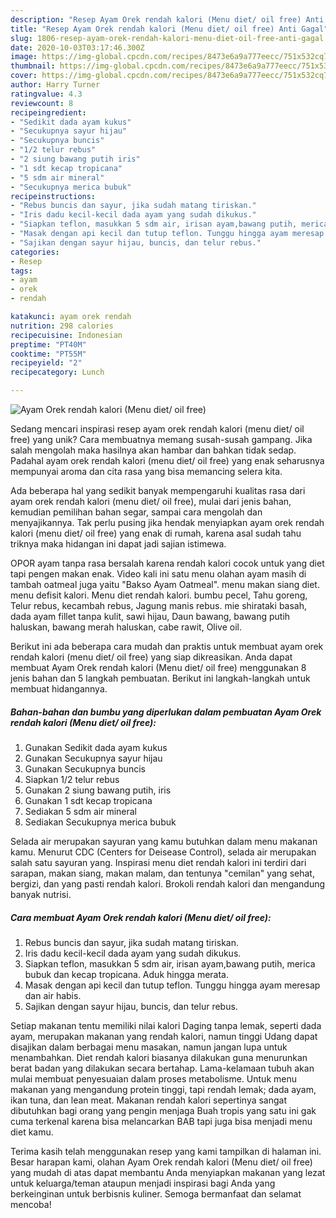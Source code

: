 ```yaml
---
description: "Resep Ayam Orek rendah kalori (Menu diet/ oil free) Anti Gagal"
title: "Resep Ayam Orek rendah kalori (Menu diet/ oil free) Anti Gagal"
slug: 1806-resep-ayam-orek-rendah-kalori-menu-diet-oil-free-anti-gagal
date: 2020-10-03T03:17:46.300Z
image: https://img-global.cpcdn.com/recipes/8473e6a9a777eecc/751x532cq70/ayam-orek-rendah-kalori-menu-diet-oil-free-foto-resep-utama.jpg
thumbnail: https://img-global.cpcdn.com/recipes/8473e6a9a777eecc/751x532cq70/ayam-orek-rendah-kalori-menu-diet-oil-free-foto-resep-utama.jpg
cover: https://img-global.cpcdn.com/recipes/8473e6a9a777eecc/751x532cq70/ayam-orek-rendah-kalori-menu-diet-oil-free-foto-resep-utama.jpg
author: Harry Turner
ratingvalue: 4.3
reviewcount: 8
recipeingredient:
- "Sedikit dada ayam kukus"
- "Secukupnya sayur hijau"
- "Secukupnya buncis"
- "1/2 telur rebus"
- "2 siung bawang putih iris"
- "1 sdt kecap tropicana"
- "5 sdm air mineral"
- "Secukupnya merica bubuk"
recipeinstructions:
- "Rebus buncis dan sayur, jika sudah matang tiriskan."
- "Iris dadu kecil-kecil dada ayam yang sudah dikukus."
- "Siapkan teflon, masukkan 5 sdm air, irisan ayam,bawang putih, merica bubuk dan kecap tropicana. Aduk hingga merata."
- "Masak dengan api kecil dan tutup teflon. Tunggu hingga ayam meresap dan air habis."
- "Sajikan dengan sayur hijau, buncis, dan telur rebus."
categories:
- Resep
tags:
- ayam
- orek
- rendah

katakunci: ayam orek rendah 
nutrition: 298 calories
recipecuisine: Indonesian
preptime: "PT40M"
cooktime: "PT55M"
recipeyield: "2"
recipecategory: Lunch

---
```



![Ayam Orek rendah kalori (Menu diet/ oil free)](https://img-global.cpcdn.com/recipes/8473e6a9a777eecc/751x532cq70/ayam-orek-rendah-kalori-menu-diet-oil-free-foto-resep-utama.jpg)

Sedang mencari inspirasi resep ayam orek rendah kalori (menu diet/ oil free) yang unik? Cara membuatnya memang susah-susah gampang. Jika salah mengolah maka hasilnya akan hambar dan bahkan tidak sedap. Padahal ayam orek rendah kalori (menu diet/ oil free) yang enak seharusnya mempunyai aroma dan cita rasa yang bisa memancing selera kita.

Ada beberapa hal yang sedikit banyak mempengaruhi kualitas rasa dari ayam orek rendah kalori (menu diet/ oil free), mulai dari jenis bahan, kemudian pemilihan bahan segar, sampai cara mengolah dan menyajikannya. Tak perlu pusing jika hendak menyiapkan ayam orek rendah kalori (menu diet/ oil free) yang enak di rumah, karena asal sudah tahu triknya maka hidangan ini dapat jadi sajian istimewa.

OPOR ayam tanpa rasa bersalah karena rendah kalori cocok untuk yang diet tapi pengen makan enak. Video kali ini satu menu olahan ayam masih di tambah oatmeal juga yaitu &#34;Bakso Ayam Oatmeal&#34;. menu makan siang diet. menu defisit kalori. Menu diet rendah kalori. bumbu pecel, Tahu goreng, Telur rebus, kecambah rebus, Jagung manis rebus. mie shirataki basah, dada ayam fillet tanpa kulit, sawi hijau, Daun bawang, bawang putih haluskan, bawang merah haluskan, cabe rawit, Olive oil.


Berikut ini ada beberapa cara mudah dan praktis untuk membuat ayam orek rendah kalori (menu diet/ oil free) yang siap dikreasikan. Anda dapat membuat Ayam Orek rendah kalori (Menu diet/ oil free) menggunakan 8 jenis bahan dan 5 langkah pembuatan. Berikut ini langkah-langkah untuk membuat hidangannya.

<!--inarticleads1-->

##### Bahan-bahan dan bumbu yang diperlukan dalam pembuatan Ayam Orek rendah kalori (Menu diet/ oil free):

1. Gunakan Sedikit dada ayam kukus
1. Gunakan Secukupnya sayur hijau
1. Gunakan Secukupnya buncis
1. Siapkan 1/2 telur rebus
1. Gunakan 2 siung bawang putih, iris
1. Gunakan 1 sdt kecap tropicana
1. Sediakan 5 sdm air mineral
1. Sediakan Secukupnya merica bubuk


Selada air merupakan sayuran yang kamu butuhkan dalam menu makanan kamu. Menurut CDC (Centers for Deisease Control), selada air merupakan salah satu sayuran yang. Inspirasi menu diet rendah kalori ini terdiri dari sarapan, makan siang, makan malam, dan tentunya &#34;cemilan&#34; yang sehat, bergizi, dan yang pasti rendah kalori. Brokoli rendah kalori dan mengandung banyak nutrisi. 

<!--inarticleads2-->

##### Cara membuat Ayam Orek rendah kalori (Menu diet/ oil free):

1. Rebus buncis dan sayur, jika sudah matang tiriskan.
1. Iris dadu kecil-kecil dada ayam yang sudah dikukus.
1. Siapkan teflon, masukkan 5 sdm air, irisan ayam,bawang putih, merica bubuk dan kecap tropicana. Aduk hingga merata.
1. Masak dengan api kecil dan tutup teflon. Tunggu hingga ayam meresap dan air habis.
1. Sajikan dengan sayur hijau, buncis, dan telur rebus.


Setiap makanan tentu memiliki nilai kalori Daging tanpa lemak, seperti dada ayam, merupakan makanan yang rendah kalori, namun tinggi Udang dapat disajikan dalam berbagai menu masakan, namun jangan lupa untuk menambahkan. Diet rendah kalori biasanya dilakukan guna menurunkan berat badan yang dilakukan secara bertahap. Lama-kelamaan tubuh akan mulai membuat penyesuaian dalam proses metabolisme. Untuk menu makanan yang mengandung protein tinggi, tapi rendah lemak; dada ayam, ikan tuna, dan lean meat. Makanan rendah kalori sepertinya sangat dibutuhkan bagi orang yang pengin menjaga Buah tropis yang satu ini gak cuma terkenal karena bisa melancarkan BAB tapi juga bisa menjadi menu diet kamu. 

Terima kasih telah menggunakan resep yang kami tampilkan di halaman ini. Besar harapan kami, olahan Ayam Orek rendah kalori (Menu diet/ oil free) yang mudah di atas dapat membantu Anda menyiapkan makanan yang lezat untuk keluarga/teman ataupun menjadi inspirasi bagi Anda yang berkeinginan untuk berbisnis kuliner. Semoga bermanfaat dan selamat mencoba!
